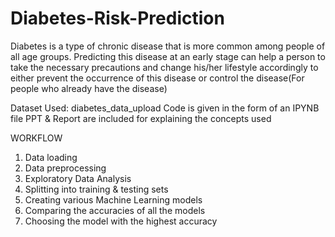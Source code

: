 # Diabetes-Risk-Prediction

Diabetes is a type of chronic disease that is more common among people of all age groups. Predicting this disease at an early stage can help a person to take the necessary precautions and change his/her lifestyle accordingly to either prevent the occurrence of this disease or control the disease(For people who already have the disease)

Dataset Used: diabetes_data_upload
Code is given in the form of an IPYNB file
PPT & Report are included for explaining the concepts used 

WORKFLOW
1. Data loading
2. Data preprocessing
3. Exploratory Data Analysis
4. Splitting into training & testing sets
5. Creating various Machine Learning models
6. Comparing the accuracies of all the models
7. Choosing the model with the highest accuracy
